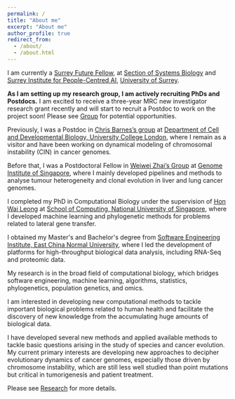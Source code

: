 ```yaml
---
permalink: /
title: "About me"
excerpt: "About me"
author_profile: true
redirect_from:
  - /about/
  - /about.html
---
```


I am currently a [Surrey Future Fellow](https://www.surrey.ac.uk/research/work-with-us/research-fellowships), at [Section of Systems Biology](https://www.surrey.ac.uk/school-biosciences/research/section-systems-biology) and [Surrey Institute for People-Centred AI](https://www.surrey.ac.uk/artificial-intelligence), [University of Surrey](https://www.surrey.ac.uk). 


__As I am setting up my research group, I am actively recruiting PhDs and Postdocs.__
I am excited to receive a three-year MRC new investigator research grant recently and will start to recruit a Postdoc to work on the project soon!
Please see [Group](group.md) for potential opportunities.


Previously, I was a Postdoc in [Chris Barnes’s group](https://ucl-cssb.github.io) at [Department of Cell and Developmental Biology, University College London](), where I remain as a visitor and have been working on dynamical modeling of chromosomal instability (CIN) in cancer genomes. 

Before that, I was a Postdoctoral Fellow in [Weiwei Zhai’s Group](https://zhailab.cn/) at [Genome Institute of Singapore](https://www.a-star.edu.sg/gis), where I mainly developed pipelines and methods to analyse tumour heterogeneity and clonal evolution in liver and lung cancer genomes. 

I completed my PhD in Computational Biology under the supervision of [Hon Wai Leong](https://www.comp.nus.edu.sg/~leonghw/) at [School of Computing, National University of Singapore](https://www.comp.nus.edu.sg/), where I developed machine learning and phylogenetic methods for problems related to lateral gene transfer. 

I obtained my Master's and Bachelor's degree from [Software Engineering Institute, East China Normal University](http://www.sei.ecnu.edu.cn), where I led the development of platforms for high-throughput biological data analysis, including RNA-Seq and proteomic data.



My research is in the broad field of computational biology, which bridges software engineering, machine learning, algorithms, statistics, phylogenetics, population genetics, and omics. 

I am interested in developing new computational methods to tackle important biological problems related to human health and facilitate the discovery of new knowledge from the accumulating huge amounts of biological data.

I have developed several new methods and applied available methods to tackle basic questions arising in the study of species and cancer evolution. 
My current primary interests are developing new approaches to decipher evolutionary dynamics of cancer genomes, especially those driven by chromosome instability, which are still less well studied than point mutations but critical in tumorigenesis and patient treatment.

Please see [Research](research.md) for more details.

